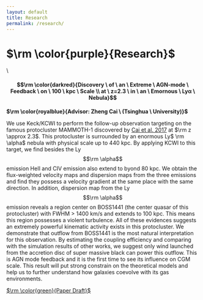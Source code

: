 ```yaml
---
layout: default
title: Research
permalink: /research/
---
```


# $\rm \color{purple}{Research}$

\\

#### $$\rm \color{darkred}{Discovery \ of \ an \ Extreme \ AGN-mode \ Feedback \ on \ 100 \ kpc \ Scale \\ at \ z=2.3 \ in \ an \ Emornous \ Lyα \ Nebula}$$

**$\rm \color{royalblue}{Advisor: Zheng Cai \ (Tsinghua \ University)}$**

We use Keck/KCWI to perform the follow-up observation targeting on the famous protocluster MAMMOTH-1 discovered by [Cai et al. 2017](https://arxiv.org/abs/1609.02913) at $\rm z \approx 2.3$. This protocluster is surrounded by an enormous Ly$ \rm \alpha$ nebula with physical scale up to 440 kpc. By applying KCWI to this target, we find besides the Ly$$\rm \alpha$$  emission HeII and CIV emission also extend to byond 80 kpc. We obtain the flux-weighted velocity maps and dispersion maps from the three emissions and find they possess a velocity gradient at the same place with the same direction. In addition, dispersion map from the Ly$$\rm \alpha$$ emission reveals a region center on BOSS1441 (the center quasar of this protocluster) with FWHM > 1400 km/s and extends to 100 kpc.  This means this region possesses a violent turbulence. All of these evidences suggests an extremely powerful kinematic activity exists in this protocluster. We demonstrate that outflow from BOSS1441 is the most natural interpretation for this observation. By estimating the coupling efficiency and comparing with the simulation results of other works, we suggest only wind launched from the accretion disc of super massive black can power this outflow. This is AGN mode feedback and it is the first time to see its influence on CGM scale. This result will put strong constrain on the theoretical models and help us to further understand how galaxies coevolve with its gas environments.

[$\rm \color{green}{Paper Draft}$​](https://github.com/zsw6666/KCWI)

